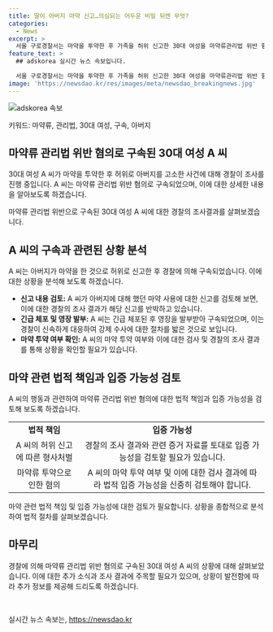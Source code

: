 ```yaml
---
title: 딸이 아버지 마약 신고…의심되는 어두운 비밀 뒤엔 무엇?
categories:
  - News
excerpt: >
  서울 구로경찰서는 마약을 투약한 후 가족을 허위 신고한 30대 여성을 마약류관리법 위반 혐의로 구속했다. A 씨는 아버지가 마약을 한 것으로 가정하고 신고했으나, 자신이 마약을 투약한 후 영향을 받아 허위 신고한 것으로 조사됐다. 경찰은 A 씨를 긴급 체포하고 영장을 발부받아 구속했으며, A 씨의 아버지에게선 어떠한 혐의점도 발견되지 않았다. A 씨는 현재 수사 중이다.
feature_text: >
  ## adskorea 실시간 뉴스 속보입니다.

  서울 구로경찰서는 마약을 투약한 후 가족을 허위 신고한 30대 여성을 마약류관리법 위반 혐의로 구속했다. A 씨는 아버지가 마약을 한 것으로 가정하고 신고했으나, 자신이 마약을 투약한 후 영향을 받아 허위 신고한 것으로 조사됐다. 경찰은 A 씨를 긴급 체포하고 영장을 발부받아 구속했으며, A 씨의 아버지에게선 어떠한 혐의점도 발견되지 않았다. A 씨는 현재 수사 중이다.
image: 'https://newsdao.kr/res/images/meta/newsdao_breakingnews.jpg'
---
```


<p><img src="https://newsdao.kr/res/images/meta/newsdao_breakingnews.jpg" alt="adskorea 속보" /></p>

<p>키워드: 마약류, 관리법, 30대 여성, 구속, 아버지</p>

<h2 data-ke-size="size26">마약류 관리법 위반 혐의로 구속된 30대 여성 A 씨</h2>

<p>30대 여성 A 씨가 마약을 투약한 후 허위로 아버지를 고소한 사건에 대해 경찰이 조사를 진행 중입니다. A 씨는 마약류 관리법 위반 혐의로 구속되었으며, 이에 대한 상세한 내용을 알아보도록 하겠습니다.</p>

<p data-ke-size="size16">마약류 관리법 위반으로 구속된 30대 여성 A 씨에 대한 경찰의 조사결과를 살펴보겠습니다.</p>

<h2 data-ke-size="size24">A 씨의 구속과 관련된 상황 분석</h2>

<p>A 씨는 아버지가 마약을 한 것으로 허위로 신고한 후 경찰에 의해 구속되었습니다. 이에 대한 상황을 분석해 보도록 하겠습니다.</p>

<ul>
  <li><b>신고 내용 검토:</b> A 씨가 아버지에 대해 했던 마약 사용에 대한 신고를 검토해 보면, 이에 대한 경찰의 조사 결과가 해당 신고를 반박하고 있습니다.</li>
  <li><b>긴급 체포 및 영장 발부:</b> A 씨는 긴급 체포된 후 영장을 발부받아 구속되었으며, 이는 경찰이 신속하게 대응하여 강제 수사에 대한 절차를 밟은 것으로 보입니다.</li>
  <li><b>마약 투약 여부 확인:</b> A 씨의 마약 투약 여부와 이에 대한 검사 및 경찰의 조사 결과를 통해 상황을 확인할 필요가 있습니다.</li>
</ul>

<h2 data-ke-size="size24">마약 관련 법적 책임과 입증 가능성 검토</h2>

<p>A 씨의 행동과 관련하여 마약류 관리법 위반 혐의에 대한 법적 책임과 입증 가능성을 검토해 보도록 하겠습니다.</p>

<table>
  <tr>
    <td style="text-align: center; height: 17px;"><b>법적 책임</b></td>
    <td style="text-align: center; height: 17px;"><b>입증 가능성</b></td>
  </tr>
  <tr>
    <td style="text-align: center; height: 17px;">A 씨의 허위 신고에 따른 형사처벌</td>
    <td style="text-align: center; height: 17px;">경찰의 조사 결과와 관련 증거 자료를 토대로 입증 가능성을 검토할 필요가 있습니다.</td>
  </tr>
  <tr>
    <td style="text-align: center; height: 17px;">마약류 투약으로 인한 혐의</td>
    <td style="text-align: center; height: 17px;">A 씨의 마약 투약 여부 및 이에 대한 검사 결과에 따라 법적 입증 가능성을 신중히 검토해야 합니다.</td>
  </tr>
</table>

<p data-ke-size="size16">마약 관련 법적 책임 및 입증 가능성에 대한 검토가 필요합니다. 상황을 종합적으로 분석하여 법적 절차를 살펴보겠습니다.</p>

<h2 data-ke-size="size24">마무리</h2>

<p>경찰에 의해 마약류 관리법 위반 혐의로 구속된 30대 여성 A 씨의 상황에 대해 살펴보았습니다. 이에 대한 추가 소식과 조사 결과에 주목할 필요가 있으며, 상황이 발전함에 따라 추가 정보를 제공해 드리도록 하겠습니다.</p>

<p data-ke-size="size16">&nbsp;</p>
실시간 뉴스 속보는, <a href="https://newsdao.kr" rel="dofollow">https://newsdao.kr</a>


